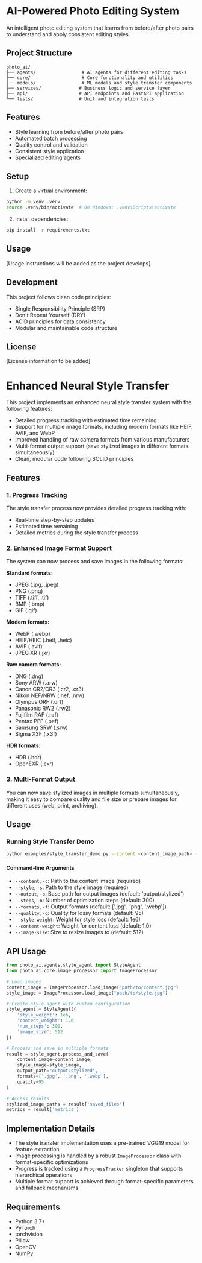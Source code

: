 # AI-Powered Photo Editing System

An intelligent photo editing system that learns from before/after photo pairs to understand and apply consistent editing styles.

## Project Structure

```
photo_ai/
├── agents/                 # AI agents for different editing tasks
├── core/                   # Core functionality and utilities
├── models/                 # ML models and style transfer components
├── services/              # Business logic and service layer
├── api/                   # API endpoints and FastAPI application
└── tests/                 # Unit and integration tests
```

## Features

- Style learning from before/after photo pairs
- Automated batch processing
- Quality control and validation
- Consistent style application
- Specialized editing agents

## Setup

1. Create a virtual environment:
```bash
python -m venv .venv
source .venv/bin/activate  # On Windows: .venv\Scripts\activate
```

2. Install dependencies:
```bash
pip install -r requirements.txt
```

## Usage

[Usage instructions will be added as the project develops]

## Development

This project follows clean code principles:
- Single Responsibility Principle (SRP)
- Don't Repeat Yourself (DRY)
- ACID principles for data consistency
- Modular and maintainable code structure

## License

[License information to be added]

# Enhanced Neural Style Transfer

This project implements an enhanced neural style transfer system with the following features:

- Detailed progress tracking with estimated time remaining
- Support for multiple image formats, including modern formats like HEIF, AVIF, and WebP
- Improved handling of raw camera formats from various manufacturers
- Multi-format output support (save stylized images in different formats simultaneously)
- Clean, modular code following SOLID principles

## Features

### 1. Progress Tracking

The style transfer process now provides detailed progress tracking with:
- Real-time step-by-step updates
- Estimated time remaining
- Detailed metrics during the style transfer process

### 2. Enhanced Image Format Support

The system can now process and save images in the following formats:

**Standard formats:**
- JPEG (.jpg, .jpeg)
- PNG (.png)
- TIFF (.tiff, .tif)
- BMP (.bmp)
- GIF (.gif)

**Modern formats:**
- WebP (.webp)
- HEIF/HEIC (.heif, .heic)
- AVIF (.avif)
- JPEG XR (.jxr)

**Raw camera formats:**
- DNG (.dng)
- Sony ARW (.arw)
- Canon CR2/CR3 (.cr2, .cr3)
- Nikon NEF/NRW (.nef, .nrw)
- Olympus ORF (.orf)
- Panasonic RW2 (.rw2)
- Fujifilm RAF (.raf)
- Pentax PEF (.pef)
- Samsung SRW (.srw)
- Sigma X3F (.x3f)

**HDR formats:**
- HDR (.hdr)
- OpenEXR (.exr)

### 3. Multi-Format Output

You can now save stylized images in multiple formats simultaneously, making it easy to compare quality and file size or prepare images for different uses (web, print, archiving).

## Usage

### Running Style Transfer Demo

```bash
python examples/style_transfer_demo.py --content <content_image_path> --style <style_image_path> --output <output_path> --formats .jpg .png .webp --steps 300
```

#### Command-line Arguments

- `--content`, `-c`: Path to the content image (required)
- `--style`, `-s`: Path to the style image (required)
- `--output`, `-o`: Base path for output images (default: 'output/stylized')
- `--steps`, `-n`: Number of optimization steps (default: 300)
- `--formats`, `-f`: Output formats (default: ['.jpg', '.png', '.webp'])
- `--quality`, `-q`: Quality for lossy formats (default: 95)
- `--style-weight`: Weight for style loss (default: 1e6)
- `--content-weight`: Weight for content loss (default: 1.0)
- `--image-size`: Size to resize images to (default: 512)

## API Usage

```python
from photo_ai.agents.style_agent import StyleAgent
from photo_ai.core.image_processor import ImageProcessor

# Load images
content_image = ImageProcessor.load_image("path/to/content.jpg")
style_image = ImageProcessor.load_image("path/to/style.jpg")

# Create style agent with custom configuration
style_agent = StyleAgent({
    'style_weight': 1e6,
    'content_weight': 1.0,
    'num_steps': 300,
    'image_size': 512
})

# Process and save in multiple formats
result = style_agent.process_and_save(
    content_image=content_image,
    style_image=style_image,
    output_path="output/stylized",
    formats=['.jpg', '.png', '.webp'],
    quality=95
)

# Access results
stylized_image_paths = result['saved_files']
metrics = result['metrics']
```

## Implementation Details

- The style transfer implementation uses a pre-trained VGG19 model for feature extraction
- Image processing is handled by a robust `ImageProcessor` class with format-specific optimizations
- Progress is tracked using a `ProgressTracker` singleton that supports hierarchical operations
- Multiple format support is achieved through format-specific parameters and fallback mechanisms

## Requirements

- Python 3.7+
- PyTorch
- torchvision
- Pillow
- OpenCV
- NumPy 
